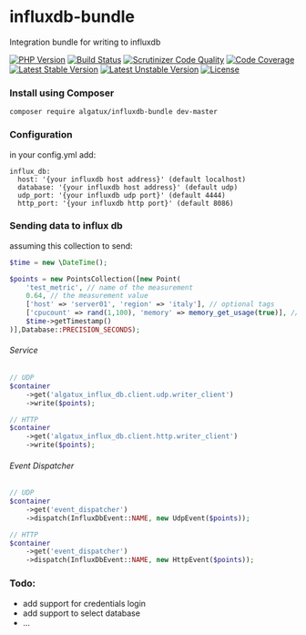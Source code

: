 # influxdb-bundle

Integration bundle for writing to influxdb

[![PHP Version](https://img.shields.io/badge/PHP-%3E%3D7.0-blue.svg)](https://img.shields.io/badge/PHP-%3E%3D7.0-blue.svg) [![Build Status](https://travis-ci.org/Algatux/influxdb-bundle.svg?branch=master)](https://travis-ci.org/Algatux/influxdb-bundle) [![Scrutinizer Code Quality](https://scrutinizer-ci.com/g/Algatux/influxdb-bundle/badges/quality-score.png?b=master)](https://scrutinizer-ci.com/g/Algatux/influxdb-bundle/?branch=master) [![Code Coverage](https://scrutinizer-ci.com/g/Algatux/influxdb-bundle/badges/coverage.png?b=master)](https://scrutinizer-ci.com/g/Algatux/influxdb-bundle/?branch=master)
[![Latest Stable Version](https://poser.pugx.org/algatux/influxdb-bundle/v/stable)](https://packagist.org/packages/algatux/influxdb-bundle) [![Latest Unstable Version](https://poser.pugx.org/algatux/influxdb-bundle/v/unstable)](https://packagist.org/packages/algatux/influxdb-bundle) [![License](https://poser.pugx.org/algatux/influxdb-bundle/license)](https://packagist.org/packages/algatux/influxdb-bundle)

### Install using Composer

    composer require algatux/influxdb-bundle dev-master

### Configuration

in your config.yml add:
    
    influx_db:
      host: '{your influxdb host address}' (default localhost)
      database: '{your influxdb host address}' (default udp)
      udp_port: '{your influxdb udp port}' (default 4444)
      http_port: '{your influxdb http port}' (default 8086)
    

### Sending data to influx db

assuming this collection to send:

```php
$time = new \DateTime();

$points = new PointsCollection([new Point(
    'test_metric', // name of the measurement
    0.64, // the measurement value
    ['host' => 'server01', 'region' => 'italy'], // optional tags
    ['cpucount' => rand(1,100), 'memory' => memory_get_usage(true)], // optional additional fields
    $time->getTimestamp()
)],Database::PRECISION_SECONDS);

```

###### Service
```php
// UDP
$container
    ->get('algatux_influx_db.client.udp.writer_client')
    ->write($points);

// HTTP
$container
    ->get('algatux_influx_db.client.http.writer_client')
    ->write($points);

```

###### Event Dispatcher
```php
// UDP
$container
    ->get('event_dispatcher')
    ->dispatch(InfluxDbEvent::NAME, new UdpEvent($points));

// HTTP
$container
    ->get('event_dispatcher')
    ->dispatch(InfluxDbEvent::NAME, new HttpEvent($points));

```

### Todo:
- add support for credentials login
- add support to select database
- ...

